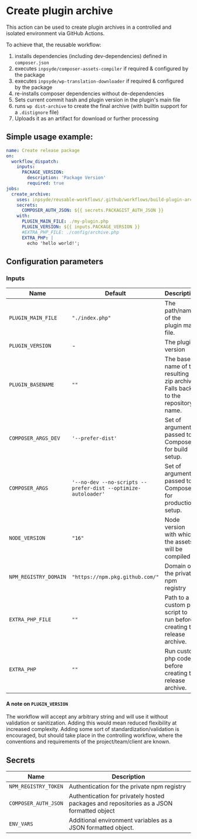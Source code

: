 # Create plugin archive

This action can be used to create plugin archives in a controlled and isolated environment via GitHub Actions.

To achieve that, the reusable workflow:

1. installs dependencies (including dev-dependencies) defined in `composer.json`
2. executes `inpsyde/composer-assets-compiler` if required & configured by the package
3. executes `inpsyde/wp-translation-downloader` if required & configured by the package
4. re-installs composer dependencies without de-dependencies
5. Sets current commit hash and plugin version in the plugin's main file
6. runs `wp dist-archive` to create the final archive (with builtin support for a `.distignore` file)
7. Uploads it as an artifact for download or further processing


## Simple usage example:

```yml
name: Create release package
on:
  workflow_dispatch:
    inputs:
      PACKAGE_VERSION:
        description: 'Package Version'
        required: true
jobs:
  create_archive:
    uses: inpsyde/reusable-workflows/.github/workflows/build-plugin-archive.yml@main
    secrets:
      COMPOSER_AUTH_JSON: ${{ secrets.PACKAGIST_AUTH_JSON }}
    with:
      PLUGIN_MAIN_FILE: ./my-plugin.php
      PLUGIN_VERSION: ${{ inputs.PACKAGE_VERSION }}
      #EXTRA_PHP_FILE: ./config/archive.php
      EXTRA_PHP: |
        echo 'hello world!';

```

## Configuration parameters

### Inputs

| Name                  | Default                                                       | Description                                                                    |
|-----------------------|---------------------------------------------------------------|--------------------------------------------------------------------------------|
| `PLUGIN_MAIN_FILE`    | `"./index.php"`                                               | The path/name of the plugin main file.                                         |
| `PLUGIN_VERSION`      | -                                                             | The plugin version                                                             |
| `PLUGIN_BASENAME`     | `""`                                                          | The base name of the resulting zip archive. Falls back to the repository name. |
| `COMPOSER_ARGS_DEV`   | `'--prefer-dist'`                                             | Set of arguments passed to Composer for build setup.                           |
| `COMPOSER_ARGS`       | `'--no-dev --no-scripts --prefer-dist --optimize-autoloader'` | Set of arguments passed to Composer for production setup.                      |
| `NODE_VERSION`        | `"16"`                                                        | Node version with which the assets will be compiled                            |
| `NPM_REGISTRY_DOMAIN` | `"https://npm.pkg.github.com/"`                               | Domain of the private npm registry                                             |
| `EXTRA_PHP_FILE`      | `""`                                                          | Path to a custom php script to run before creating the release archive.        |
| `EXTRA_PHP`           | `""`                                                          | Run custom php code before creating the release archive.                       |

#### A note on `PLUGIN_VERSION`

The workflow will accept any arbitrary string and will use it without validation or sanitization. 
Adding this would mean reduced flexibility at increased complexity. Adding some sort of standardization/validation
is encouraged, but should take place in the controlling workflow, where the conventions and requirements of the
project/team/client are known.

## Secrets

| Name                 | Description                                                                              |
|----------------------|------------------------------------------------------------------------------------------|
| `NPM_REGISTRY_TOKEN` | Authentication for the private npm registry                                              |
| `COMPOSER_AUTH_JSON` | Authentication for privately hosted packages and repositories as a JSON formatted object |
| `ENV_VARS`           | Additional environment variables as a JSON formatted object.                             |
